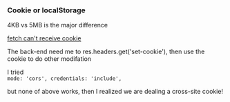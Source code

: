 ### Cookie or localStorage

4KB vs 5MB is the major difference




[fetch can't receive cookie](https://developer.mozilla.org/en-US/docs/Web/API/Fetch_API/Using_Fetch)

The back-end need me to res.headers.get('set-cookie'),  then use the cookie to do other modifation

I tried     
       ```
          mode: 'cors',
          credentials: 'include', 
        ```
        
        
but none of above works, then I realized we are dealing a cross-site cookie!
